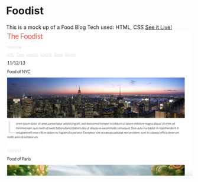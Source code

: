 # Foodist
 This is a mock up of a Food Blog
 Tech used: HTML, CSS
 [See it Live!](https://friendly-murdock-fec51b.netlify.app/)
 ![Blog](food.png)
 
